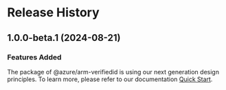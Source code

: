 # Release History
    
## 1.0.0-beta.1 (2024-08-21)

### Features Added

The package of @azure/arm-verifiedid is using our next generation design principles. To learn more, please refer to our documentation [Quick Start](https://aka.ms/azsdk/js/mgmt/quickstart).
